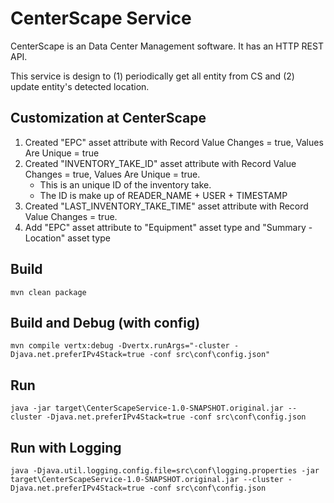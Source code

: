 # CenterScape Service

CenterScape is an Data Center Management software. It has an HTTP REST API.

This service is design to
(1) periodically get all entity from CS and
(2) update entity's detected location.

## Customization at CenterScape
1. Created "EPC" asset attribute with Record Value Changes = true, Values Are Unique = true
1. Created "INVENTORY_TAKE_ID" asset attribute with Record Value Changes = true, Values Are Unique = true.
    * This is an unique ID of the inventory take.
    * The ID is make up of READER_NAME + USER + TIMESTAMP
1. Created "LAST_INVENTORY_TAKE_TIME" asset attribute  with Record Value Changes = true.
1. Add "EPC" asset attribute to "Equipment" asset type and "Summary - Location" asset type


## Build

```
mvn clean package
```

## Build and Debug (with config)

```
mvn compile vertx:debug -Dvertx.runArgs="-cluster -Djava.net.preferIPv4Stack=true -conf src\conf\config.json"
```

## Run

```
java -jar target\CenterScapeService-1.0-SNAPSHOT.original.jar --cluster -Djava.net.preferIPv4Stack=true -conf src\conf\config.json
```
## Run with Logging

```
java -Djava.util.logging.config.file=src\conf\logging.properties -jar target\CenterScapeService-1.0-SNAPSHOT.original.jar --cluster -Djava.net.preferIPv4Stack=true -conf src\conf\config.json
```
